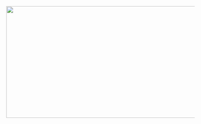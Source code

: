 <div align=center>
<a href="https://github.com/devxb/gitanimals">
<img
  src="https://render.gitanimals.org/farms/afoisl"
  width="600"
  height="300"
/>
</a>
<div/>


